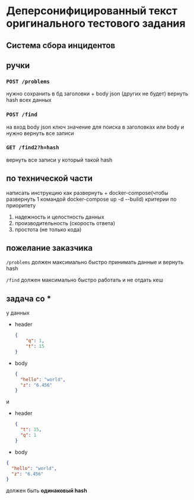 # Деперсонифицированный текст оригинального тестового задания

## Система сбора инцидентов
## ручки
### `POST /problems`
нужно сохранить в бд заголовки + body json (других не будет)
вернуть hash всех данных

### `POST /find`
на вход body json ключ значение для поиска в заголовках или body
и нужно вернуть все записи

### `GET /find2?h=hash`
вернуть все записи у который такой hash

## по технической части
написать инструкцию как развернуть + docker-compose(чтобы развернуть 1 командой docker-compose up -d --build)
критерии по приоритету
1) надежность и целостность данных
2) производительность (скорость ответа)
3) простота (не только кода)

## пожелание заказчика
`/problems` должен максимально быстро принимать данные и вернуть hash

`/find` должен максимально быстро работать и не отдать кеш

## задача со *
у данных
- header
  ```json
  {
      "q": 1,
      "t": 15
  }
  ```
- body
  ```json
  {
    "hello": "world",
    "z": "6.456"
  }
  ```

и 

- header
  ```json
  {
    "t": 15,
    "q": 1
  }
  ```
-  body
  ```json
  {
    "hello": "world",
    "z": "6.456"
  }
  ```

должен быть **одинаковый hash**
